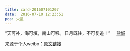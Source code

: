 ```yaml
---
title: card-201607101207
date:  2016-07-10 12:23:51
pos: 火星
---
```

“天可补，海可填，南山可移。 日月既往，不可复追！” <a  href="http://weibo.com/p/1001018008632090000000000" data-hide=""><span class='url-icon'><img style='width: 1rem;height: 1rem' src='https://h5.sinaimg.cn/upload/2015/09/25/3/timeline_card_small_location_default.png'></span><span class="surl-text">盐城</span></a> 

来源于个人weibo：[原文链接](https://m.weibo.cn/status/DE8J4gbPN?mblogid=DE8J4gbPN)